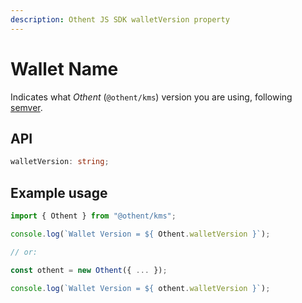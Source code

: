 ```yaml
---
description: Othent JS SDK walletVersion property
---
```


# Wallet Name

Indicates what _Othent_ (`@othent/kms`) version you are using, following [semver](https://semver.org/).

## API

```ts
walletVersion: string;
```

## Example usage

```ts
import { Othent } from "@othent/kms";

console.log(`Wallet Version = ${ Othent.walletVersion }`);

// or:

const othent = new Othent({ ... });

console.log(`Wallet Version = ${ othent.walletVersion }`);
```
